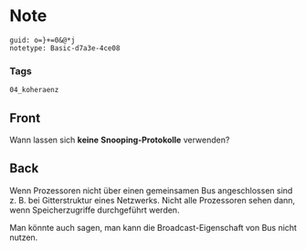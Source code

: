 # Note
```
guid: o=}+=0&@*j
notetype: Basic-d7a3e-4ce08
```

### Tags
```
04_koheraenz
```

## Front
Wann lassen sich <b>keine</b> <b>Snooping-Protokolle</b> verwenden?

## Back
Wenn Prozessoren nicht über einen gemeinsamen Bus angeschlossen
sind z. B. bei Gitterstruktur eines Netzwerks. Nicht alle
Prozessoren sehen dann, wenn Speicherzugriffe durchgeführt werden.
<div>
  Man könnte auch sagen, man kann die Broadcast-Eigenschaft von Bus
  nicht nutzen.
</div>
